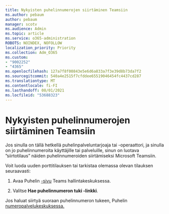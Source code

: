 ```yaml
---
title: Nykyisten puhelinnumerojen siirtäminen Teamsiin
ms.author: pebaum
author: pebaum
manager: scotv
ms.audience: Admin
ms.topic: article
ms.service: o365-administration
ROBOTS: NOINDEX, NOFOLLOW
localization_priority: Priority
ms.collection: Adm_O365
ms.custom:
- "9002252"
- "4365"
ms.openlocfilehash: 127a7f8f00843e5e6d6a833a7f3e39d8b73da7f2
ms.sourcegitcommit: 540a4e2515f7cfddee65519046454fc4437cd287
ms.translationtype: MT
ms.contentlocale: fi-FI
ms.lasthandoff: 08/01/2021
ms.locfileid: "53688323"
---
```

# <a name="port-existing-numbers-to-teams"></a>Nykyisten puhelinnumerojen siirtäminen Teamsiin

Jos sinulla on tällä hetkellä puhelinpalveluntarjoaja tai -operaattori, ja sinulla on jo puhelinnumeroita käyttäjille tai palveluille, sinun on luotava ”siirtotilaus” näiden puhelinnumeroiden siirtämiseksi Microsoft Teamsiin.  

Voit luoda uuden porttitilauksen tai tarkistaa olemassa olevan tilauksen seuraavasti: 

1. Avaa Puhelin [-sivu](https://admin.teams.microsoft.com/phone-numbers) Teams hallintakeskuksessa. 

1. Valitse **Hae puhelinnumeron tuki -linkki**. 

Jos haluat siirtyä suoraan puhelinnumeron tukeen, Puhelin [numeropalvelukeskuksessa.](https://pstnsd.powerappsportals.com/)  